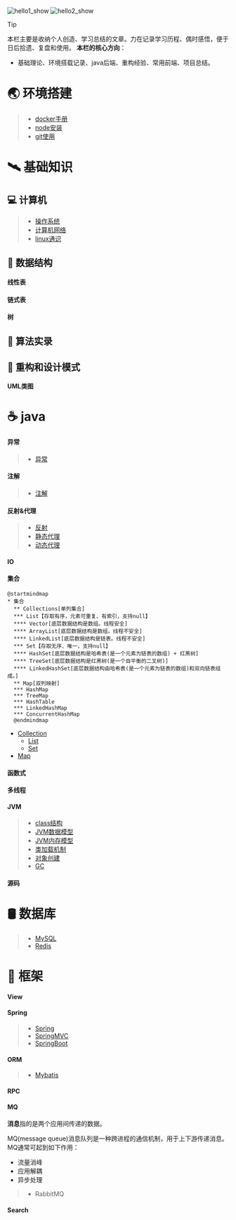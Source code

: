 <link rel="stylesheet" href="https://lizhuo-file.oss-cn-hangzhou.aliyuncs.com/docsify-note/css/local.css" type="text/css">

![hello1_show](https://lizhuo-file.oss-cn-hangzhou.aliyuncs.com/docsify-note/media/img/hello1.png ':class=hello1_show')
![hello2_show](https://lizhuo-file.oss-cn-hangzhou.aliyuncs.com/docsify-note/media/img/hello2.png ':class=hello2_show')

> [!TIP]
> 本栏主要是收纳个人创造、学习总结的文章。力在记录学习历程、偶时感悟，便于日后拾遗、复盘和使用。
>  **本栏的核心方向**：
> + 基础理论、环境搭载记录、java后端、重构经验、常用前端、项目总结。

# 🌏 环境搭建
> + [docker手册](article/environment/docker.md)
> + [node安装](article/environment/node.md)
> + [git使用](article/environment/git.md)



# 🛰️ 基础知识

## 💻 计算机
> + [操作系统](article/basis/operating_system.md)
> + [计算机网络](article/basis/network.md)
> + [linux通识](article/basis/linux.md)

## 🎰 数据结构
<!-- tabs:start -->
#### **线性表**

#### **链式表**

#### **树**

<!-- tabs:end -->

## 🧮 算法实录

## 🧱 重构和设计模式
<!-- tabs:start -->
#### **UML类图**

<!-- tabs:end -->


# ☕ java
<!-- tabs:start -->
#### **异常**
> + [异常](article/java/java_exception.md)
#### **注解**
> + [注解](article/java/java_annotation.md)
#### **反射&代理**
> + [反射](article/java/java_reflex.md)
> + [静态代理]()
> + [动态代理]()
#### **IO**

#### **集合**
```plantuml
@startmindmap
* 集合
  ** Collections[单列集合]
  *** List【存取有序，元素可重复、有索引，支持null】
  **** Vector[底层数据结构是数组。线程安全]
  **** ArrayList[底层数据结构是数组。线程不安全]
  **** LinkedList[底层数据结构是链表。线程不安全]
  *** Set【存取无序、唯一，支持null】
  **** HashSet[底层数据结构是哈希表(是一个元素为链表的数组) + 红黑树]
  **** TreeSet[底层数据结构是红黑树(是一个自平衡的二叉树)]
  **** LinkedHashSet[底层数据结构由哈希表(是一个元素为链表的数组)和双向链表组成。]
  ** Map[双列映射]
  *** HashMap
  *** TreeMap
  *** HashTable
  *** LinkedHashMap
  *** ConcurrentHashMap
  @endmindmap
```
+ [Collection](article/java/java_collection.md?id=collection)
    + [List](article/java/java_collection.md?id=list)
    + [Set](article/java/java_collection.md?id=set)
+ [Map](article/java/java_collection.md?id=map)

#### **函数式**

#### **多线程**

#### **JVM**
> + [class结构](article/java/jvm/jvm_class_structure.md)
> + [JVM数据模型](article/java/jvm/jvm_data_model.md)
> + [JVM内存模型](article/java/jvm/jvm_memory_model.md)
> + [类加载机制](article/java/jvm/jvm_class_loading.md)
> + [对象创建](article/java/jvm/jvm_object_creating.md)
> + [GC](article/java/jvm/jvm_GC.md)

#### **源码**

<!-- tabs:end -->

# 🛢️ 数据库
> + [MySQL](article/database/MySQL.md)
> + [Redis](article/database/Redis.md)

# 🛴 框架
<!-- tabs:start -->
#### **View**

#### **Spring**
> + [Spring](article/frame/spring/spring.md)
> + [SpringMVC](article/frame/spring/springMVC.md)
> + [SpringBoot](article/frame/spring/springBoot.md)
#### **ORM**
> + [Mybatis](article/frame/mybatis.md)
#### **RPC**

#### **MQ**

**消息**指的是两个应用间传递的数据。

MQ(message queue)消息队列是一种跨进程的通信机制，用于上下游传递消息。MQ通常可起到如下作用：

+ 流量消峰
+ 应用解耦
+ 异步处理

> + RabbitMQ

#### **Search**

<!-- tabs:end -->
